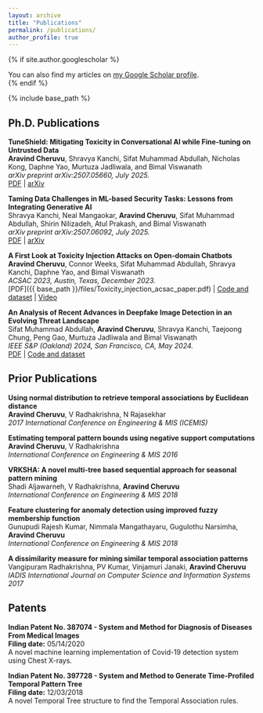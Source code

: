 ```yaml
---
layout: archive
title: "Publications"
permalink: /publications/
author_profile: true
---
```


{% if site.author.googlescholar %}
  <div class="wordwrap">You can also find my articles on <a href="{{site.author.googlescholar}}">my Google Scholar profile</a>.</div>
{% endif %}

{% include base_path %}

## Ph.D. Publications

**TuneShield: Mitigating Toxicity in Conversational AI while Fine-tuning on Untrusted Data**  
**Aravind Cheruvu**, Shravya Kanchi, Sifat Muhammad Abdullah, Nicholas Kong, Daphne Yao, Murtuza Jadliwala, and Bimal Viswanath  
*arXiv preprint arXiv:2507.05660, July 2025.*  
[PDF](https://arxiv.org/abs/2507.05660) | [arXiv](https://arxiv.org/abs/2507.05660)

**Taming Data Challenges in ML-based Security Tasks: Lessons from Integrating Generative AI**  
Shravya Kanchi, Neal Mangaokar, **Aravind Cheruvu**, Sifat Muhammad Abdullah, Shirin Nilizadeh, Atul Prakash, and Bimal Viswanath  
*arXiv preprint arXiv:2507.06092, July 2025.*  
[PDF](https://arxiv.org/html/2507.06092v1) | [arXiv](https://arxiv.org/abs/2507.06092)

**A First Look at Toxicity Injection Attacks on Open-domain Chatbots**  
**Aravind Cheruvu**, Connor Weeks, Sifat Muhammad Abdullah, Shravya Kanchi, Daphne Yao, and Bimal Viswanath  
*ACSAC 2023, Austin, Texas, December 2023.*  
[PDF]({{ base_path }}/files/Toxicity_injection_acsac_paper.pdf) | [Code and dataset](https://github.com/secml-lab-vt/Chatbot-Toxicity-Injection/) | [Video](https://www.youtube.com/watch?v=Y9FTew96mxo)

**An Analysis of Recent Advances in Deepfake Image Detection in an Evolving Threat Landscape**  
Sifat Muhammad Abdullah, **Aravind Cheruvu**, Shravya Kanchi, Taejoong Chung, Peng Gao, Murtuza Jadliwala and Bimal Viswanath  
*IEEE S&P (Oakland) 2024, San Francisco, CA, May 2024.*  
[PDF](https://arxiv.org/abs/2404.16212) | [Code and dataset](https://github.com/secml-lab-vt/EvolvingThreat-DeepfakeImageDetect)

## Prior Publications

**Using normal distribution to retrieve temporal associations by Euclidean distance**  
**Aravind Cheruvu**, V Radhakrishna, N Rajasekhar  
*2017 International Conference on Engineering & MIS (ICEMIS)*

**Estimating temporal pattern bounds using negative support computations**  
**Aravind Cheruvu**, V Radhakrishna  
*International Conference on Engineering & MIS 2016*

**VRKSHA: A novel multi-tree based sequential approach for seasonal pattern mining**  
Shadi Aljawarneh, V Radhakrishna, **Aravind Cheruvu**  
*International Conference on Engineering & MIS 2018*

**Feature clustering for anomaly detection using improved fuzzy membership function**  
Gunupudi Rajesh Kumar, Nimmala Mangathayaru, Gugulothu Narsimha, **Aravind Cheruvu**  
*International Conference on Engineering & MIS 2018*

**A dissimilarity measure for mining similar temporal association patterns**  
Vangipuram Radhakrishna, PV Kumar, Vinjamuri Janaki, **Aravind Cheruvu**  
*IADIS International Journal on Computer Science and Information Systems 2017*

## Patents

**Indian Patent No. 387074 - System and Method for Diagnosis of Diseases From Medical Images**  
**Filing date:** 05/14/2020  
A novel machine learning implementation of Covid-19 detection system using Chest X-rays.

**Indian Patent No. 397728 - System and Method to Generate Time-Profiled Temporal Pattern Tree**  
**Filing date:** 12/03/2018  
A novel Temporal Tree structure to find the Temporal Association rules. 